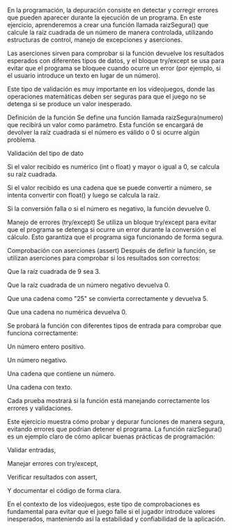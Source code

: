 En la programación, la depuración consiste en detectar y corregir errores que pueden aparecer durante la ejecución de un programa.
En este ejercicio, aprenderemos a crear una función llamada raizSegura() que calcule la raíz cuadrada de un número de manera controlada, utilizando estructuras de control, manejo de excepciones y aserciones.

Las aserciones sirven para comprobar si la función devuelve los resultados esperados con diferentes tipos de datos, y el bloque try/except se usa para evitar que el programa se bloquee cuando ocurre un error (por ejemplo, si el usuario introduce un texto en lugar de un número).

Este tipo de validación es muy importante en los videojuegos, donde las operaciones matemáticas deben ser seguras para que el juego no se detenga si se produce un valor inesperado.


Definición de la función
Se define una función llamada raizSegura(numero) que recibirá un valor como parámetro.
Esta función se encargará de devolver la raíz cuadrada si el número es válido o 0 si ocurre algún problema.

Validación del tipo de dato

Si el valor recibido es numérico (int o float) y mayor o igual a 0, se calcula su raíz cuadrada.

Si el valor recibido es una cadena que se puede convertir a número, se intenta convertir con float() y luego se calcula la raíz.

Si la conversión falla o si el número es negativo, la función devuelve 0.


Manejo de errores (try/except)
Se utiliza un bloque try/except para evitar que el programa se detenga si ocurre un error durante la conversión o el cálculo.
Esto garantiza que el programa siga funcionando de forma segura.

Comprobación con aserciones (assert)
Después de definir la función, se utilizan aserciones para comprobar si los resultados son correctos:

Que la raíz cuadrada de 9 sea 3.

Que la raíz cuadrada de un número negativo devuelva 0.

Que una cadena como "25" se convierta correctamente y devuelva 5.

Que una cadena no numérica devuelva 0.


Se probará la función con diferentes tipos de entrada para comprobar que funciona correctamente:

Un número entero positivo.

Un número negativo.

Una cadena que contiene un número.

Una cadena con texto.

Cada prueba mostrará si la función está manejando correctamente los errores y validaciones.


Este ejercicio muestra cómo probar y depurar funciones de manera segura, evitando errores que podrían detener el programa.
La función raizSegura() es un ejemplo claro de cómo aplicar buenas prácticas de programación:

Validar entradas,

Manejar errores con try/except,

Verificar resultados con assert,

Y documentar el código de forma clara.

En el contexto de los videojuegos, este tipo de comprobaciones es fundamental para evitar que el juego falle si el jugador introduce valores inesperados, manteniendo así la estabilidad y confiabilidad de la aplicación.



